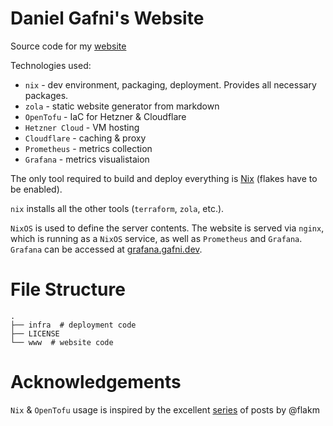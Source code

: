 # Daniel Gafni's Website

Source code for my [website](https://gafni.dev)

Technologies used:
 - `nix` - dev environment, packaging, deployment. Provides all necessary packages. 
 - `zola` - static website generator from markdown
 - `OpenTofu` - IaC for Hetzner & Cloudflare
 - `Hetzner Cloud` - VM hosting
 - `Cloudflare` - caching & proxy
 - `Prometheus` - metrics collection
 - `Grafana` - metrics visualistaion

The only tool required to build and deploy everything is [Nix](https://nixos.org/download/) (flakes have to be enabled). 

`nix` installs all the other tools (`terraform`, `zola`, etc.). 

`NixOS` is used to define the server contents. The website is served via `nginx`, which is running as a `NixOS` service, as well as `Prometheus` and `Grafana`. `Grafana` can be accessed at [grafana.gafni.dev](https://grafana.gafni.dev).

# File Structure

```
.
├── infra  # deployment code
├── LICENSE
└── www  # website code
```

# Acknowledgements

`Nix` & `OpenTofu` usage is inspired by the excellent [series](https://flakm.com/series/simple-personal-blog/) of posts by @flakm
